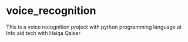 # voice_recognition
This is a voice recognition project with python programming language at Info aid tech with Haiqa Qaiser
